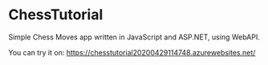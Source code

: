 # ChessTutorial

Simple Chess Moves app written in JavaScript and ASP.NET, using WebAPI.

You can try it on:
https://chesstutorial20200429114748.azurewebsites.net/
